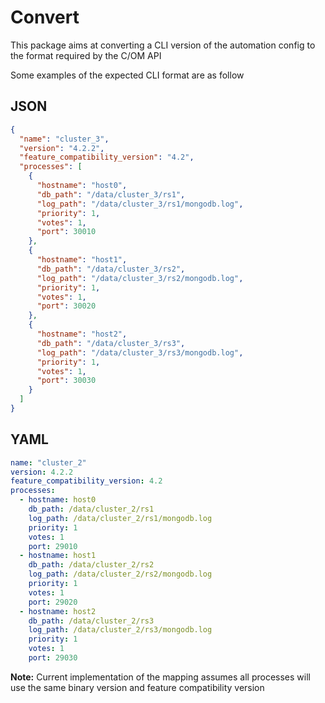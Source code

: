 # Convert

This package aims at converting a CLI version of the automation config to the format required by the C/OM API

Some examples of the expected CLI format are as follow

## JSON

```json
{
  "name": "cluster_3",
  "version": "4.2.2",
  "feature_compatibility_version": "4.2",
  "processes": [
    {
      "hostname": "host0",
      "db_path": "/data/cluster_3/rs1",
      "log_path": "/data/cluster_3/rs1/mongodb.log",
      "priority": 1,
      "votes": 1,
      "port": 30010
    },
    {
      "hostname": "host1",
      "db_path": "/data/cluster_3/rs2",
      "log_path": "/data/cluster_3/rs2/mongodb.log",
      "priority": 1,
      "votes": 1,
      "port": 30020
    },
    {
      "hostname": "host2",
      "db_path": "/data/cluster_3/rs3",
      "log_path": "/data/cluster_3/rs3/mongodb.log",
      "priority": 1,
      "votes": 1,
      "port": 30030
    }
  ]
}
```

## YAML

```yaml
name: "cluster_2"
version: 4.2.2
feature_compatibility_version: 4.2
processes:
  - hostname: host0
    db_path: /data/cluster_2/rs1
    log_path: /data/cluster_2/rs1/mongodb.log
    priority: 1
    votes: 1
    port: 29010
  - hostname: host1
    db_path: /data/cluster_2/rs2
    log_path: /data/cluster_2/rs2/mongodb.log
    priority: 1
    votes: 1
    port: 29020
  - hostname: host2
    db_path: /data/cluster_2/rs3
    log_path: /data/cluster_2/rs3/mongodb.log
    priority: 1
    votes: 1
    port: 29030
```

**Note:** Current implementation of the mapping assumes all processes will use the same binary version and feature compatibility version
